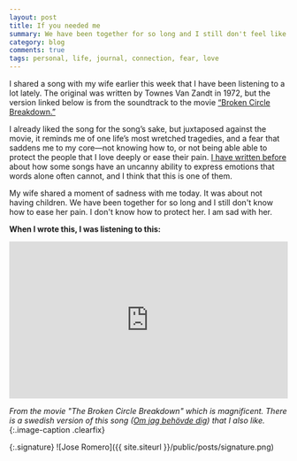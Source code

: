 ```yaml
---
layout: post
title: If you needed me
summary: We have been together for so long and I still don't feel like I know how to ease her pain. I don't know what to do to protect her and that frightens me to my core. I am sad with her!
category: blog
comments: true
tags: personal, life, journal, connection, fear, love 
---
```


I shared a song with my wife earlier this week that I have been listening to a lot lately. The original was written by Townes Van Zandt in 1972, but the version linked below is from the soundtrack to the movie [“Broken Circle Breakdown.”](https://www.imdb.com/title/tt2024519/)

I already liked the song for the song’s sake, but juxtaposed against the movie, it reminds me of one life’s most wretched tragedies, and a fear that saddens me to my core—not knowing how to, or not being able able to protect the people that I love deeply or ease their pain. [I have written before](/i-owe-this-song-to-my-friends) about how some songs have an uncanny ability to express emotions that words alone often cannot, and I think that this is one of them.

My wife shared a moment of sadness with me today. It was about not having children. We have been together for so long and I still don't know how to ease her pain. I don't know how to protect her. I am sad with her.

**When I wrote this, I was listening to this:**
 <style>.embed-container { position: relative; padding-bottom: 56.25%; height: 0; overflow: hidden; max-width: 100%; } .embed-container iframe, .embed-container object, .embed-container embed { position: absolute; top: 0; left: 0; width: 100%; height: 100%; }</style>
<div class='embed-container'><iframe src='https://www.youtube.com/embed/CkpDDngb1Ew?start=3&end=189&version=3&amp;rel=0&amp;t=27s&amp;showinfo=0' frameborder='0' allowfullscreen></iframe></div>

*From the movie "The Broken Circle Breakdown" which is magnificent. There is a swedish version of this song ([Om jag behövde dig](https://youtu.be/rpqHRQDoI3g)) that I also like.*{:.image-caption .clearfix}

{:.signature}
![Jose Romero]({{ site.siteurl }}/public/posts/signature.png)

